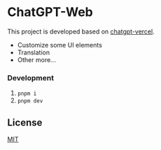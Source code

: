 # ChatGPT-Web

This project is developed based on [chatgpt-vercel](https://github.com/ourongxing/chatgpt-vercel).
- Customize some UI elements
- Translation
- Other more...

### Development
1. `pnpm i`
2. `pnpm dev`

## License

[MIT](./LICENSE)
